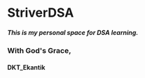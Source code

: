 # StriverDSA

##### This is my personal space for DSA learning.

### With God's Grace,
#### DKT_Ekantik